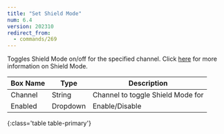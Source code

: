 ```yaml
---
title: "Set Shield Mode"
num: 6.4
version: 202310
redirect_from:
  - commands/269
---
```


Toggles Shield Mode on/off for the specified channel.
Click [here](https://safety.twitch.tv/s/article/Protect-your-channel-with-Shield-Mode) for more information on Shield Mode. 

| Box Name | Type | Description | 
|-------|--------|--------
Channel|String|Channel to toggle Shield Mode for
Enabled|Dropdown|Enable/Disable
{:class='table table-primary'}